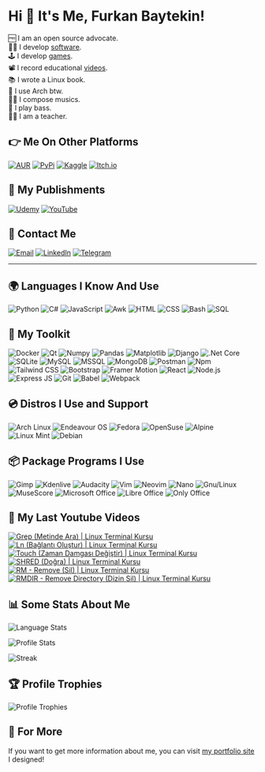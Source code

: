 # Hi 👋 It's Me, Furkan Baytekin!

🆓 I am an open source advocate.<br/>
👨‍💻 I develop [software](https://github.com/Elagoht?tab=repositories).<br/>
🕹 I develop [games](https://elagoht.itch.io/).<br/>
📽 I record educational [videos](https://www.youtube.com/channel/UCIWYzLPBy2Av4sgUsRClP0g).<br/>
📚 I wrote a Linux book.<br/>
🐧 I use Arch btw.<br/>
👨‍🎤 I compose musics.<br/>
🎸 I play bass.<br/>
👨‍🏫 I am a teacher.<br/>

## 👉 Me On Other Platforms

[![AUR](https://img.shields.io/badge/AUR-1793D1?logo=archlinux&logoColor=white&style=for-the-badge)](https://aur.archlinux.org/packages?O=0&SeB=m&K=Elagoht&outdated=&SB=p&SO=d&PP=50&submit=Go&)
[![PyPi](https://img.shields.io/badge/PyPi-3775A9?logo=pypi&logoColor=white&style=for-the-badge)](https://pypi.org/user/Elagoht/)
[![Kaggle](https://img.shields.io/badge/Kaggle-20BEFF?logo=kaggle&logoColor=white&style=for-the-badge)](https://www.kaggle.com/furkanbaytekin)
[![Itch.io](https://img.shields.io/badge/Itch.io-FA5C5C?logo=itch.io&logoColor=white&style=for-the-badge)](https://elagoht.itch.io/)

## 📜 My Publishments

[![Udemy](https://img.shields.io/badge/Udemy-A435F0?logo=udemy&logoColor=white&style=for-the-badge)](https://www.udemy.com/user/furkan-baytekin/)
[![YouTube](https://img.shields.io/youtube/channel/subscribers/UCIWYzLPBy2Av4sgUsRClP0g?label=Youtube&logo=youtube&logoColor=white&style=for-the-badge)](https://www.youtube.com/channel/UCIWYzLPBy2Av4sgUsRClP0g)

## 💌 Contact Me

[![Email](https://img.shields.io/badge/Email-EA4335?logo=gmail&logoColor=white&style=for-the-badge)](mailto:furkanbaytekin@gmail.com) 
[![LinkedIn](https://img.shields.io/badge/LinkedIn-0A66C2?logo=linkedin&logoColor=white&style=for-the-badge)](https://www.linkedin.com/in/furkan-baytekin/) 
[![Telegram](https://img.shields.io/badge/Telegram-26A5E4?logo=telegram&logoColor=white&style=for-the-badge)](https://t.me/elagoht)

---

## 🌍 Languages I Know And Use

![Python](https://img.shields.io/badge/Python-3776AB?logo=python&logoColor=white&style=for-the-badge)
![C#](https://img.shields.io/badge/C%23-239120?logo=c-sharp&logoColor=white&style=for-the-badge)
![JavaScript](https://img.shields.io/badge/JavaScript-c5b218?logo=javascript&logoColor=white&style=for-the-badge)
![Awk](https://img.shields.io/badge/Awk-666666?logo=textpattern&logoColor=white&style=for-the-badge)
![HTML](https://img.shields.io/badge/HTML-E34F26?logo=html5&logoColor=white&style=for-the-badge)
![CSS](https://img.shields.io/badge/CSS-1572B6?logo=csswizardry&logoColor=white&style=for-the-badge)
![Bash](https://img.shields.io/badge/Bash-4EAA25?logo=gnubash&logoColor=white&style=for-the-badge)
![SQL](https://img.shields.io/badge/SQL-4479A1?logo=mysql&logoColor=white&style=for-the-badge)

## 🧰 My Toolkit
![Docker](https://img.shields.io/badge/Docker-2496ED?logo=docker&logoColor=white&style=for-the-badge)
![Qt](https://img.shields.io/badge/Qt-3FCE51?logo=qt&logoColor=white&style=for-the-badge)
![Numpy](https://img.shields.io/badge/NumPy-013243?logo=numpy&logoColor=white&style=for-the-badge)
![Pandas](https://img.shields.io/badge/Pandas-150458?logo=pandas&logoColor=white&style=for-the-badge)
![Matplotlib](https://img.shields.io/badge/Matplotlib-3FCE51?logo=graphql&logoColor=white&style=for-the-badge)
![Django](https://img.shields.io/badge/Django-092E20?logo=&logoColor=white&style=for-the-badge)
![.Net Core](https://img.shields.io/badge/.Net_Core-512BD4?logo=dotnet&logoColor=white&style=for-the-badge)
![SQLite](https://img.shields.io/badge/SQLite-003B57?logo=sqlite&logoColor=white&style=for-the-badge)
![MySQL](https://img.shields.io/badge/MySQL-4479A1?logo=mysql&logoColor=white&style=for-the-badge)
![MSSQL](https://img.shields.io/badge/MSSQL_Server-CC2927?logo=microsoftsqlserver&logoColor=white&style=for-the-badge)
![MongoDB](https://img.shields.io/badge/MongoDB-47A248?logo=mongodb&logoColor=white&style=for-the-badge)
![Postman](https://img.shields.io/badge/Postman-FF6C37?logo=postman&logoColor=white&style=for-the-badge)
![Npm](https://img.shields.io/badge/NPM-CB3837?logo=npm&logoColor=white&style=for-the-badge)
![Tailwind CSS](https://img.shields.io/badge/Tailwind_CSS-06B6D4?logo=tailwindcss&logoColor=white&style=for-the-badge)
![Bootstrap](https://img.shields.io/badge/bootstrap-7952B3?logo=bootstrap&logoColor=white&style=for-the-badge)
![Framer Motion](https://img.shields.io/badge/Framer_Motion-0055FF?logo=framer&logoColor=white&style=for-the-badge)
![React](https://img.shields.io/badge/React-61DAFB?logo=react&logoColor=black&style=for-the-badge)
![Node.js](https://img.shields.io/badge/Node.js-339933?logo=nodedotjs&logoColor=white&style=for-the-badge)
![Express JS](https://img.shields.io/badge/Express.js-000000?logo=express&logoColor=white&style=for-the-badge)
![Git](https://img.shields.io/badge/Git-F05032?logo=git&logoColor=white&style=for-the-badge)
![Babel](https://img.shields.io/badge/Babel-F9DC3E?logo=babel&logoColor=black&style=for-the-badge)
![Webpack](https://img.shields.io/badge/Webpack-8DD6F9?logo=webpack&logoColor=black&style=for-the-badge)

## 💿 Distros I Use and Support

![Arch Linux](https://img.shields.io/badge/Arch_Linux-1793D1?logo=archlinux&logoColor=white&style=for-the-badge)
![Endeavour OS](https://img.shields.io/badge/Endeavour_OS-7721DA?logo=linux&logoColor=white&style=for-the-badge)
![Fedora](https://img.shields.io/badge/Fedora-253B67?logo=fedora&logoColor=white&style=for-the-badge)
![OpenSuse](https://img.shields.io/badge/OpenSuse-73BA25?logo=opensuse&logoColor=white&style=for-the-badge)
![Alpine](https://img.shields.io/badge/Alpine-0D597F?logo=alpinelinux&logoColor=white&style=for-the-badge)
![Linux Mint](https://img.shields.io/badge/Linux_Mint-87CF3E?logo=linuxmint&logoColor=white&style=for-the-badge)
![Debian](https://img.shields.io/badge/Debian-A81D33?logo=debian&logoColor=white&style=for-the-badge)

## 📦 Package Programs I Use

![Gimp](https://img.shields.io/badge/Gimp-5C5543?logo=gimp&logoColor=white&style=for-the-badge)
![Kdenlive](https://img.shields.io/badge/Kdenlive-527EB2?logo=kdenlive&logoColor=white&style=for-the-badge)
![Audacity](https://img.shields.io/badge/Audacity-0000CC?logo=audacity&logoColor=white&style=for-the-badge)
![Vim](https://img.shields.io/badge/Vim-019733?logo=vim&logoColor=white&style=for-the-badge)
![Neovim](https://img.shields.io/badge/Neovim-57A143?logo=neovim&logoColor=white&style=for-the-badge)
![Nano](https://img.shields.io/badge/Nano-4A90E2?logo=nano&logoColor=white&style=for-the-badge)
![Gnu/Linux](https://img.shields.io/badge/Gnu_Linux-444444?logo=linux&logoColor=white&style=for-the-badge)
![MuseScore](https://img.shields.io/badge/MuseScore-1A70B8?logo=musescore&logoColor=white&style=for-the-badge)
![Microsoft Office](https://img.shields.io/badge/Microsoft_Office-D83B01?logo=microsoftword&logoColor=white&style=for-the-badge)
![Libre Office](https://img.shields.io/badge/Libre_Office-18A303?logo=libreoffice&logoColor=white&style=for-the-badge)
![Only Office](https://img.shields.io/badge/Only_Office-444444?logo=onlyoffice&logoColor=white&style=for-the-badge)

## 🎥 My Last Youtube Videos

<!-- BEGIN YOUTUBE-CARDS -->
[![Grep (Metinde Ara) | Linux Terminal Kursu](https://ytcards.demolab.com/?id=Q7eVuKKCLbY&title=Grep+%28Metinde+Ara%29+%7C+Linux+Terminal+Kursu&lang=en&timestamp=1686673432&background_color=%230d1117&title_color=%23ffffff&stats_color=%23dedede&width=250 "Grep (Metinde Ara) | Linux Terminal Kursu")](https://www.youtube.com/watch?v=Q7eVuKKCLbY)
[![Ln (Bağlantı Oluştur) | Linux Terminal Kursu](https://ytcards.demolab.com/?id=-VHZqmiHssM&title=Ln+%28Ba%C4%9Flant%C4%B1+Olu%C5%9Ftur%29+%7C+Linux+Terminal+Kursu&lang=en&timestamp=1686408512&background_color=%230d1117&title_color=%23ffffff&stats_color=%23dedede&width=250 "Ln (Bağlantı Oluştur) | Linux Terminal Kursu")](https://www.youtube.com/watch?v=-VHZqmiHssM)
[![Touch (Zaman Damgası Değiştir) | Linux Terminal Kursu](https://ytcards.demolab.com/?id=_LFcLXEDlOU&title=Touch+%28Zaman+Damgas%C4%B1+De%C4%9Fi%C5%9Ftir%29+%7C+Linux+Terminal+Kursu&lang=en&timestamp=1684596774&background_color=%230d1117&title_color=%23ffffff&stats_color=%23dedede&width=250 "Touch (Zaman Damgası Değiştir) | Linux Terminal Kursu")](https://www.youtube.com/watch?v=_LFcLXEDlOU)
[![SHRED (Doğra) | Linux Terminal Kursu](https://ytcards.demolab.com/?id=Gzef3e_UIc8&title=SHRED+%28Do%C4%9Fra%29+%7C+Linux+Terminal+Kursu&lang=en&timestamp=1683972010&background_color=%230d1117&title_color=%23ffffff&stats_color=%23dedede&width=250 "SHRED (Doğra) | Linux Terminal Kursu")](https://www.youtube.com/watch?v=Gzef3e_UIc8)
[![RM - Remove (Sil) | Linux Terminal Kursu](https://ytcards.demolab.com/?id=M4iRPmv-Efg&title=RM+-+Remove+%28Sil%29+%7C+Linux+Terminal+Kursu&lang=en&timestamp=1683889223&background_color=%230d1117&title_color=%23ffffff&stats_color=%23dedede&width=250 "RM - Remove (Sil) | Linux Terminal Kursu")](https://www.youtube.com/watch?v=M4iRPmv-Efg)
[![RMDIR - Remove Directory (Dizin Sil) | Linux Terminal Kursu](https://ytcards.demolab.com/?id=LW1VTjJpbgM&title=RMDIR+-+Remove+Directory+%28Dizin+Sil%29+%7C+Linux+Terminal+Kursu&lang=en&timestamp=1683460813&background_color=%230d1117&title_color=%23ffffff&stats_color=%23dedede&width=250 "RMDIR - Remove Directory (Dizin Sil) | Linux Terminal Kursu")](https://www.youtube.com/watch?v=LW1VTjJpbgM)
<!-- END YOUTUBE-CARDS -->

## 📊 Some Stats About Me

![Language Stats](https://github-readme-stats.vercel.app/api/top-langs/?username=Elagoht&langs_count=10&layout=compact)

![Profile Stats](https://github-readme-stats.vercel.app/api?username=Elagoht&count_private=true&show_icons=true)

![Streak](https://github-readme-streak-stats.herokuapp.com/?user=elagoht)

## 🏆 Profile Trophies

![Profile Trophies](https://github-profile-trophy.vercel.app/?username=elagoht&margin-w=15&margin-h=15&no-frame=true)

## 🔗 For More

If you want to get more information about me, you can visit [my portfolio site](https://elagoht.github.io) I designed!
